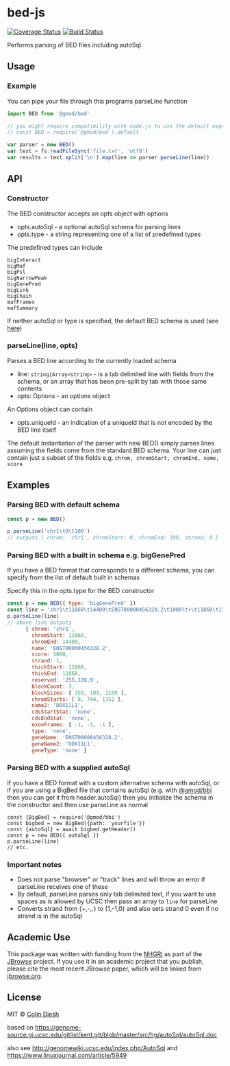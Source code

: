 # bed-js

[![Coverage Status](https://img.shields.io/codecov/c/github/GMOD/bed-js/master.svg?style=flat-square)](https://codecov.io/gh/GMOD/bed-js/branch/master)
[![Build Status](https://img.shields.io/github/actions/workflow/status/GMOD/bed-js/push.yml?branch=main&logo=github&style=for-the-badge)](https://github.com/GMOD/bed-js/actions)

Performs parsing of BED files including autoSql

## Usage

### Example

You can pipe your file through this programs parseLine function

```js
import BED from '@gmod/bed'

// you might require compatibility with node.js to use the default export with require e.g.
// const BED = require('@gmod/bed').default

var parser = new BED()
var text = fs.readFileSync('file.txt', 'utf8')
var results = text.split('\n').map(line => parser.parseLine(line))
```

## API

### Constructor

The BED constructor accepts an opts object with options

- opts.autoSql - a optional autoSql schema for parsing lines
- opts.type - a string representing one of a list of predefined types

The predefined types can include

    bigInteract
    bigMaf
    bigPsl
    bigNarrowPeak
    bigGenePred
    bigLink
    bigChain
    mafFrames
    mafSummary

If neither autoSql or type is specified, the default BED schema is used (see
[here](src/as/defaultBedSchema.as))

### parseLine(line, opts)

Parses a BED line according to the currently loaded schema

- line: `string|Array<string>` - is a tab delimited line with fields from the
  schema, or an array that has been pre-split by tab with those same contents
- opts: Options - an options object

An Options object can contain

- opts.uniqueId - an indication of a uniqueId that is not encoded by the BED
  line itself

The default instantiation of the parser with new BED() simply parses lines
assuming the fields come from the standard BED schema. Your line can just
contain just a subset of the fields e.g.
`chrom, chromStart, chromEnd, name, score`

## Examples

### Parsing BED with default schema

```js
const p = new BED()

p.parseLine('chr1\t0\t100')
// outputs { chrom: 'chr1', chromStart: 0, chromEnd: 100, strand: 0 }
```

### Parsing BED with a built in schema e.g. bigGenePred

If you have a BED format that corresponds to a different schema, you can specify
from the list of default built in schemas

Specify this in the opts.type for the BED constructor

```js
const p = new BED({ type: 'bigGenePred' })
const line = 'chr1\t11868\t14409\tENST00000456328.2\t1000\t+\t11868\t11868\t255,128,0\t3\t359,109,1189,\t0,744,1352,\tDDX11L1\tnone\tnone\t-1,-1,-1,\tnone\tENST00000456328.2\tDDX11L1\tnone'
p.parseLine(line)
// above line outputs
      { chrom: 'chr1',
        chromStart: 11868,
        chromEnd: 14409,
        name: 'ENST00000456328.2',
        score: 1000,
        strand: 1,
        thickStart: 11868,
        thickEnd: 11868,
        reserved: '255,128,0',
        blockCount: 3,
        blockSizes: [ 359, 109, 1189 ],
        chromStarts: [ 0, 744, 1352 ],
        name2: 'DDX11L1',
        cdsStartStat: 'none',
        cdsEndStat: 'none',
        exonFrames: [ -1, -1, -1 ],
        type: 'none',
        geneName: 'ENST00000456328.2',
        geneName2: 'DDX11L1',
        geneType: 'none' }
```

### Parsing BED with a supplied autoSql

If you have a BED format with a custom alternative schema with autoSql, or if
you are using a BigBed file that contains autoSql (e.g. with
[@gmod/bbi](https://github.com/gmod/bbi-js) then you can get it from
header.autoSql) then you initialize the schema in the constructor and then use
parseLine as normal

```
const {BigBed} = require('@gmod/bbi')
const bigbed = new BigBed({path: 'yourfile'})
const {autoSql} = await bigbed.getHeader()
const p = new BED({ autoSql })
p.parseLine(line)
// etc.
```

### Important notes

- Does not parse "browser" or "track" lines and will throw an error if parseLine
  receives one of these
- By default, parseLine parses only tab delimited text, if you want to use
  spaces as is allowed by UCSC then pass an array to `line` for parseLine
- Converts strand from {+,-,.} to {1,-1,0} and also sets strand 0 even if no
  strand is in the autoSql

## Academic Use

This package was written with funding from the [NHGRI](http://genome.gov) as
part of the [JBrowse](http://jbrowse.org) project. If you use it in an academic
project that you publish, please cite the most recent JBrowse paper, which will
be linked from [jbrowse.org](http://jbrowse.org).

## License

MIT © [Colin Diesh](https://github.com/cmdcolin)

based on
https://genome-source.gi.ucsc.edu/gitlist/kent.git/blob/master/src/hg/autoSql/autoSql.doc

also see http://genomewiki.ucsc.edu/index.php/AutoSql and
https://www.linuxjournal.com/article/5949
